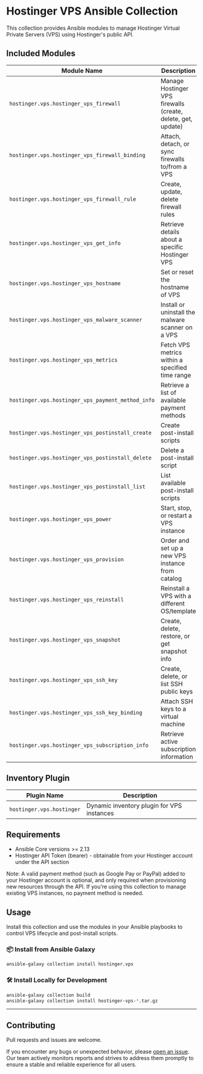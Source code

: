 # Hostinger VPS Ansible Collection

This collection provides Ansible modules to manage Hostinger Virtual Private Servers (VPS) using Hostinger's public API.

## Included Modules

| Module Name                                      | Description                                                  |
| ------------------------------------------------ | ------------------------------------------------------------ |
| `hostinger.vps.hostinger_vps_firewall`           | Manage Hostinger VPS firewalls (create, delete, get, update) |
| `hostinger.vps.hostinger_vps_firewall_binding`   | Attach, detach, or sync firewalls to/from a VPS              |
| `hostinger.vps.hostinger_vps_firewall_rule`      | Create, update, delete firewall rules                        |
| `hostinger.vps.hostinger_vps_get_info`           | Retrieve details about a specific Hostinger VPS              |
| `hostinger.vps.hostinger_vps_hostname`           | Set or reset the hostname of VPS                             |
| `hostinger.vps.hostinger_vps_malware_scanner`    | Install or uninstall the malware scanner on a VPS            |
| `hostinger.vps.hostinger_vps_metrics`            | Fetch VPS metrics within a specified time range              |
| `hostinger.vps.hostinger_vps_payment_method_info`| Retrieve a list of available payment methods                 |
| `hostinger.vps.hostinger_vps_postinstall_create` | Create post-install scripts                                  |
| `hostinger.vps.hostinger_vps_postinstall_delete` | Delete a post-install script                                 |
| `hostinger.vps.hostinger_vps_postinstall_list`   | List available post-install scripts                          |
| `hostinger.vps.hostinger_vps_power`              | Start, stop, or restart a VPS instance                       |
| `hostinger.vps.hostinger_vps_provision`          | Order and set up a new VPS instance from catalog             |
| `hostinger.vps.hostinger_vps_reinstall`          | Reinstall a VPS with a different OS/template                 |
| `hostinger.vps.hostinger_vps_snapshot`           | Create, delete, restore, or get snapshot info                |
| `hostinger.vps.hostinger_vps_ssh_key`            | Create, delete, or list SSH public keys                      |
| `hostinger.vps.hostinger_vps_ssh_key_binding`    | Attach SSH keys to a virtual machine                         |
| `hostinger.vps.hostinger_vps_subscription_info`  | Retrieve active subscription information                     |

## Inventory Plugin

| Plugin Name                  | Description                                 |
| --------------------------- | ------------------------------------------- |
| `hostinger.vps.hostinger`   | Dynamic inventory plugin for VPS instances  |

## Requirements

- Ansible Core versions >= 2.13
- Hostinger API Token (bearer) - obtainable from your Hostinger account under the API section

Note: A valid payment method (such as Google Pay or PayPal) added to your Hostinger account is optional, and only required when provisioning new resources through the API. If you're using this collection to manage existing VPS instances, no payment method is needed.

## Usage

Install this collection and use the modules in your Ansible playbooks to control VPS lifecycle and post-install scripts.

### 📦 Install from Ansible Galaxy

```bash
ansible-galaxy collection install hostinger.vps
```

### 🛠️ Install Locally for Development

```bash
ansible-galaxy collection build
ansible-galaxy collection install hostinger-vps-*.tar.gz
```

---

## Contributing

Pull requests and issues are welcome.

If you encounter any bugs or unexpected behavior, please [open an issue](https://github.com/hostinger/ansible-collection-hostinger/issues).  
Our team actively monitors reports and strives to address them promptly to ensure a stable and reliable experience for all users.
